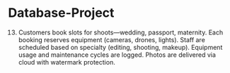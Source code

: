 # Database-Project
13. Customers book slots for shoots—wedding, passport, maternity. Each booking reserves 
equipment (cameras, drones, lights). Staff are scheduled based on specialty (editing, 
shooting, makeup). Equipment usage and maintenance cycles are logged. Photos are 
delivered via cloud with watermark protection.
